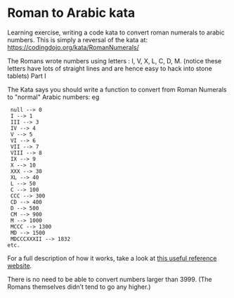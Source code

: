 # Roman to Arabic kata

Learning exercise, writing a code kata to convert roman numerals to arabic numbers. This is simply a reversal of the kata at: <https://codingdojo.org/kata/RomanNumerals/>

The Romans wrote numbers using letters : I, V, X, L, C, D, M. (notice these letters have lots of straight lines and are hence easy to hack into stone tablets)
Part I

The Kata says you should write a function to convert from Roman Numerals to "normal" Arabic numbers: eg

     null --> 0
     I --> 1
     III --> 3
     IV --> 4
     V --> 5
     VI --> 6
     VII --> 7
     VIII --> 8
     IX --> 9
     X --> 10
     XXX --> 30
     XL --> 40
     L --> 50
     C --> 100
     CCC --> 300
     CD --> 400
     D --> 500
     CM --> 900
     M --> 1000
     MCCC --> 1300
     MD --> 1500
     MDCCCXXXII --> 1832
    etc.

For a full description of how it works, take a look at [this useful reference website](http://www.novaroma.org/via_romana/numbers.html).

There is no need to be able to convert numbers larger than 3999. (The Romans themselves didn’t tend to go any higher.)